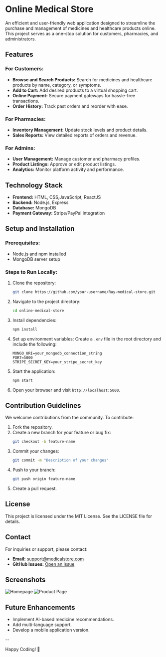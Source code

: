 # Online Medical Store

An efficient and user-friendly web application designed to streamline the purchase and management of medicines and healthcare products online. This project serves as a one-stop solution for customers, pharmacies, and administrators.

## Features

### For Customers:
- **Browse and Search Products:** Search for medicines and healthcare products by name, category, or symptoms.
- **Add to Cart:** Add desired products to a virtual shopping cart.
- **Online Payment:** Secure payment gateways for hassle-free transactions.
- **Order History:** Track past orders and reorder with ease.

### For Pharmacies:
- **Inventory Management:** Update stock levels and product details.
- **Sales Reports:** View detailed reports of orders and revenue.

### For Admins:
- **User Management:** Manage customer and pharmacy profiles.
- **Product Listings:** Approve or edit product listings.
- **Analytics:** Monitor platform activity and performance.

## Technology Stack

- **Frontend:** HTML, CSS,JavaScript, ReactJS
- **Backend:** Node.js, Express
- **Database:** MongoDB
- **Payment Gateway:** Stripe/PayPal integration

## Setup and Installation

### Prerequisites:
- Node.js and npm installed
- MongoDB server setup

### Steps to Run Locally:
1. Clone the repository:
   ```bash
   git clone https://github.com/your-username/Ray-medical-store.git
   ```

2. Navigate to the project directory:
   ```bash
   cd online-medical-store
   ```

3. Install dependencies:
   ```bash
   npm install
   ```

4. Set up environment variables:
   Create a `.env` file in the root directory and include the following:
   ```env
   MONGO_URI=your_mongodb_connection_string
   PORT=5000
   STRIPE_SECRET_KEY=your_stripe_secret_key
   ```

5. Start the application:
   ```bash
   npm start
   ```

6. Open your browser and visit `http://localhost:5000`.

## Contribution Guidelines

We welcome contributions from the community. To contribute:
1. Fork the repository.
2. Create a new branch for your feature or bug fix:
   ```bash
   git checkout -b feature-name
   ```
3. Commit your changes:
   ```bash
   git commit -m "Description of your changes"
   ```
4. Push to your branch:
   ```bash
   git push origin feature-name
   ```
5. Create a pull request.

## License

This project is licensed under the MIT License. See the LICENSE file for details.

## Contact

For inquiries or support, please contact:
- **Email:** support@medicalstore.com
- **GitHub Issues:** [Open an issue](https://github.com/your-username/online-medical-store/issues)

## Screenshots

![Homepage](./screenshots/homepage.png)
![Product Page](./screenshots/product-page.png)

## Future Enhancements

- Implement AI-based medicine recommendations.
- Add multi-language support.
- Develop a mobile application version.

--

Happy Coding! 🚀
